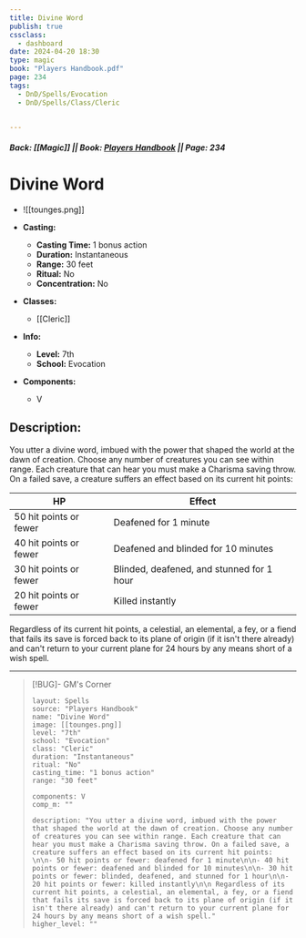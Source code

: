```yaml
---
title: Divine Word
publish: true
cssclass:
  - dashboard
date: 2024-04-20 18:30
type: magic
book: "Players Handbook.pdf"
page: 234
tags:
  - DnD/Spells/Evocation
  - DnD/Spells/Class/Cleric


---
```


##### Back: [[Magic]] || Book: [Players Handbook](https://drive.google.com/drive/folders/1O5bhpYizcIT5xxAoLOuzCRht_PVS7VSG?usp=sharing) || Page: 234

# Divine Word
- ![[tounges.png]]
- **Casting:**
    - **Casting Time:** 1 bonus action
    - **Duration:** Instantaneous
    - **Range:** 30 feet
    - **Ritual:** No
    - **Concentration:** No
- **Classes:**
    - [[Cleric]]

- **Info:**
    - **Level:** 7th
    - **School:** Evocation
- **Components:**
    - V


## Description:
You utter a divine word, imbued with the power that shaped the world at the dawn of creation. Choose any number of creatures you can see within range. Each creature that can hear you must make a Charisma saving throw. On a failed save, a creature suffers an effect based on its current hit points: 

| HP                     | Effect                                    |
| ---------------------- | ----------------------------------------- |
| 50 hit points or fewer | Deafened for 1 minute                     |
| 40 hit points or fewer | Deafened and blinded for 10 minutes       |
| 30 hit points or fewer | Blinded, deafened, and stunned for 1 hour |
| 20 hit points or fewer | Killed instantly                          |

 Regardless of its current hit points, a celestial, an elemental, a fey, or a fiend that fails its save is forced back to its plane of origin (if it isn't there already) and can't return to your current plane for 24 hours by any means short of a wish spell.



---

> [!BUG]- GM's Corner
>
> ```statblock
> layout: Spells
> source: "Players Handbook"
> name: "Divine Word"
> image: [[tounges.png]]
> level: "7th"
> school: "Evocation"
> class: "Cleric"
> duration: "Instantaneous"
> ritual: "No"
> casting_time: "1 bonus action"
> range: "30 feet"
>
> components: V
> comp_m: ""
>
> description: "You utter a divine word, imbued with the power that shaped the world at the dawn of creation. Choose any number of creatures you can see within range. Each creature that can hear you must make a Charisma saving throw. On a failed save, a creature suffers an effect based on its current hit points: \n\n- 50 hit points or fewer: deafened for 1 minute\n\n- 40 hit points or fewer: deafened and blinded for 10 minutes\n\n- 30 hit points or fewer: blinded, deafened, and stunned for 1 hour\n\n- 20 hit points or fewer: killed instantly\n\n Regardless of its current hit points, a celestial, an elemental, a fey, or a fiend that fails its save is forced back to its plane of origin (if it isn't there already) and can't return to your current plane for 24 hours by any means short of a wish spell."
> higher_level: ""
> ```
